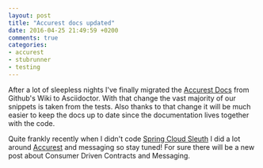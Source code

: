 ```yaml
---
layout: post
title: "Accurest docs updated"
date: 2016-04-25 21:49:59 +0200
comments: true
categories:
- accurest
- stubrunner
- testing
---
```


After a lot of sleepless nights I've finally migrated the [Accurest Docs](https://codearte.github.io/accurest/) from Github's Wiki to Asciidoctor.
With that change the vast majority of our snippets is taken from the tests. Also thanks to that change it will be much easier to keep the docs up to date
since the documentation lives together with the code.

Quite frankly recently when I didn't code [Spring Cloud Sleuth](https://github.com/spring-cloud/spring-cloud-sleuth) I did a lot around [Accurest](https://codearte.github.io/accurest/) and messaging so stay tuned! For sure there will be a new post about Consumer Driven Contracts and Messaging.
